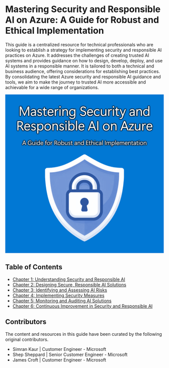 # Mastering Security and Responsible AI on Azure: A Guide for Robust and Ethical Implementation

This guide is a centralized resource for technical professionals who are looking to establish a strategy for implementing security and responsible AI practices on Azure. It addresses the challenges of creating trusted AI systems and provides guidance on how to design, develop, deploy, and use AI systems in a responsible manner. It is tailored to both a technical and business audience, offering considerations for establishing best practices. By consolidating the latest Azure security and responsible AI guidance and tools, we aim to make the journey to trusted AI more accessible and achievable for a wide range of organizations.

![Mastering Security and Responsible AI on Azure: A Guide for Robust and Ethical Implementation](./media/cover.jpg)

## Table of Contents

- [Chapter 1: Understanding Security and Responsible AI](./chapters/chapter_01_understanding_security_and_responsible_ai.md)
- [Chapter 2: Designing Secure, Responsible AI Solutions](./chapters/chapter_02_designing_secure_responsible_ai_solutions.md)
- [Chapter 3: Identifying and Assessing AI Risks](./chapters/chapter_03_identifying_and_assessing_ai_risks.md)
- [Chapter 4: Implementing Security Measures](./chapters/chapter_04_implementing_security_measures.md)
- [Chapter 5: Monitoring and Auditing AI Solutions](./chapters/chapter_05_monitoring_and_auditing_ai_solutions.md)
- [Chapter 6: Continuous Improvement in Security and Responsible AI](./chapters/chapter_06_continuous_improvement_in_security_and_responsible_ai.md)

## Contributors

The content and resources in this guide have been curated by the following original contributors.

- Simran Kaur | Customer Engineer - Microsoft
- Shep Sheppard | Senior Customer Engineer - Microsoft
- James Croft | Customer Engineer - Microsoft
